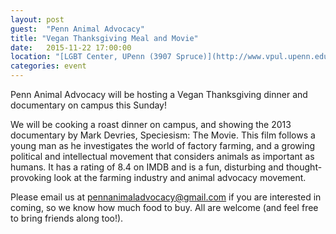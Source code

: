 ```yaml
---
layout: post
guest:  "Penn Animal Advocacy"
title: "Vegan Thanksgiving Meal and Movie"
date:   2015-11-22 17:00:00
location: "[LGBT Center, UPenn (3907 Spruce)](http://www.vpul.upenn.edu/lgbtc/contact.php)"
categories: event
---
```


Penn Animal Advocacy will be hosting a Vegan Thanksgiving dinner and documentary on campus this Sunday!

We will be cooking a roast dinner on campus, and showing the 2013 documentary by Mark Devries, Speciesism: The Movie. This film follows a young man as he investigates the world of factory farming, and a growing political and intellectual movement that considers animals as important as humans. It has a rating of 8.4 on IMDB and is a fun, disturbing and thought-provoking look at the farming industry and animal advocacy movement. 

Please email us at pennanimaladvocacy@gmail.com if you are interested in coming, so we know how much food to buy. All are welcome (and feel free to bring friends along too!).

